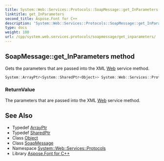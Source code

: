 ```yaml
---
title: System::Web::Services::Protocols::SoapMessage::get_InParameters method
linktitle: get_InParameters
second_title: Aspose.Font for C++
description: 'System::Web::Services::Protocols::SoapMessage::get_InParameters method. Gets the parameters that are passed into the XML Web service method in C++.'
type: docs
weight: 100
url: /cpp/system.web.services.protocols/soapmessage/get_inparameters/
---
```

## SoapMessage::get_InParameters method


Gets the parameters that are passed into the XML [Web](../../../system.web/) service method.

```cpp
System::ArrayPtr<System::SharedPtr<Object>> System::Web::Services::Protocols::SoapMessage::get_InParameters()
```


### ReturnValue

The parameters that are passed into the XML [Web](../../../system.web/) service method.

## See Also

* Typedef [ArrayPtr](../../../system/arrayptr/)
* Typedef [SharedPtr](../../../system/sharedptr/)
* Class [Object](../../../system/object/)
* Class [SoapMessage](../)
* Namespace [System::Web::Services::Protocols](../../)
* Library [Aspose.Font for C++](../../../)
